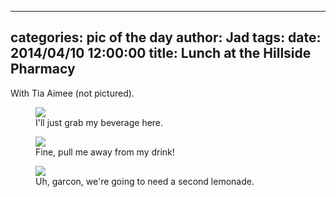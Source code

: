 
---
categories: pic of the day
author: Jad
tags: 
date: 2014/04/10 12:00:00
title: Lunch at the Hillside Pharmacy 
---
With Tia Aimee (not pictured).


<figure>
<img src="/img/2014/04/10/img_20140410122909_medium.jpg" />
<figcaption>I'll just grab my beverage here.</figcaption>
</figure>

<figure>
<img src="/img/2014/04/10/img_20140410122918_medium.jpg" />
<figcaption>Fine, pull me away from my drink!</figcaption>
</figure>

<figure>
<img src="/img/2014/04/10/img_20140410122924_medium.jpg" />
<figcaption>Uh, garcon, we're going to need a second lemonade.</figcaption>
</figure>
